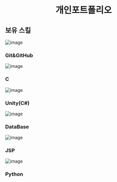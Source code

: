 <h1 align="center">개인포트폴리오</h1>


## 보유 스킬
![image](https://user-images.githubusercontent.com/101855570/204326492-46841cca-9c68-4ee2-826e-9ec7d8cf3863.png)<h3>Git&GitHub</h3>
![image](https://user-images.githubusercontent.com/101855570/204325715-9320535f-58e1-4e5d-98bc-8ce679cefe8a.png)<h3>C</h3>
![image](https://user-images.githubusercontent.com/101855570/201517984-2d923b6f-315e-46eb-af18-22021f3f781a.png)<h3>Unity(C#)</h3>
![image](https://user-images.githubusercontent.com/101855570/204340194-417351ae-5eb8-4c8d-8283-25c9fb239e96.png)<h3>DataBase</h3>
![image](https://user-images.githubusercontent.com/101855570/204325886-5456842e-368d-4381-abd1-8d43b87c2df3.png)<h3>JSP</h3>
![image](https://user-images.githubusercontent.com/101855570/204325957-b662b894-6107-44c3-980a-e25c346b367b.png)<h3>Python</h3>


